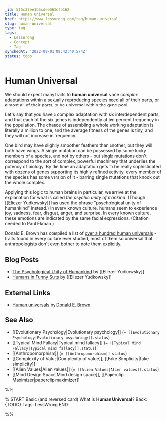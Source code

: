 ```yaml
---
_id: 5f5c37ee1b5cdee568cfb162
title: Human Universal
href: https://www.lesswrong.com/tag/human-universal
slug: human-universal
type: tag
tags:
  - LessWrong
  - Concept
  - Tag
synchedAt: '2022-09-01T09:42:40.574Z'
status: todo
---
```


# Human Universal

We should expect many traits to **human universal** since c*omplex* adaptations within a sexually reproducing species need all of their parts, or almost all of their parts, to be universal within the gene pool.

Let's say that you have a complex adaptation with six interdependent parts, and that each of the six genes is independently at ten percent frequency in the population. The chance of assembling a whole working adaptation is literally a million to one; and the average fitness of the genes is tiny, and they will not increase in frequency.

One bird may have slightly smoother feathers than another, but they will both have wings. A single mutation can be possessed by some lucky members of a species, and not by others - but single mutations don't correspond to the sort of complex, powerful machinery that underlies the potency of biology. By the time an adaptation gets to be really sophisticated with dozens of genes supporting its highly refined activity, every member of the species has some version of it - barring single mutations that knock out the whole complex.

Applying this logic to human brains in particular, we arrive at the explanation for what is called *the psychic unity of mankind*. (Though [[Eliezer Yudkowsky]] has used the phrase "psychological unity of humankind" instead.) In every known culture, humans seem to experience joy, sadness, fear, disgust, anger, and surprise. In every known culture, these emotions are indicated by the same facial expressions. (Citation needed to Paul Ekman.)

Donald E. Brown has compiled a list of [over a hundred human universals](http://condor.depaul.edu/~mfiddler/hyphen/humunivers.htm) \- traits found in every culture ever studied, most of them so universal that anthropologists don't even bother to note them explicitly.

## Blog Posts

- [The Psychological Unity of Humankind](http://lesswrong.com/lw/rl/the_psychological_unity_of_humankind/) by [[Eliezer Yudkowsky]]
- [Humans in Funny Suits](http://lesswrong.com/lw/so/humans_in_funny_suits/) by [[Eliezer Yudkowsky]]

## External Links

- [Human universals](http://condor.depaul.edu/~mfiddler/hyphen/humunivers.htm) by [Donald E. Brown](https://wiki.lesswrong.com/wiki/Donald_E._Brown)

## See Also

- [[Evolutionary Psychology|Evolutionary psychology]] (`= [[Evolutionary Psychology|Evolutionary psychology]].status`)
- [[Typical Mind Fallacy|Typical mind fallacy]] (`= [[Typical Mind Fallacy|Typical mind fallacy]].status`)
- [[Anthropomorphism]] (`= [[Anthropomorphism]].status`)
- [[Complexity of Value|Complexity of value]], [[Fake Simplicity|fake simplicity]]
- [[Alien Values|Alien values]] (`= [[Alien Values|Alien values]].status`)
- [[Mind Design Space|Mind design space]], [[Paperclip Maximizer|paperclip maximizer]]


%%

% START
Basic (and reversed card)
What is **Human Universal**?
Back: {TODO}
Tags: LessWrong
END

%%
	

